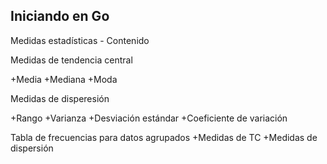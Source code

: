 ## Iniciando en Go

Medidas estadísticas - Contenido

Medidas de tendencia central

+Media
+Mediana
+Moda

Medidas de disperesión

+Rango
+Varianza
+Desviación estándar
+Coeficiente de variación

Tabla de frecuencias para datos agrupados
+Medidas de TC
+Medidas de dispersión